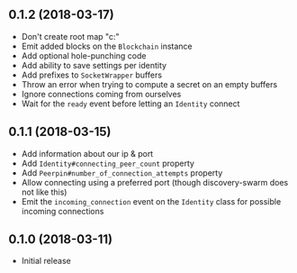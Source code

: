 ## 0.1.2 (2018-03-17)

* Don't create root map "c:\"
* Emit added blocks on the `Blockchain` instance
* Add optional hole-punching code
* Add ability to save settings per identity
* Add prefixes to `SocketWrapper` buffers
* Throw an error when trying to compute a secret on an empty buffers
* Ignore connections coming from ourselves
* Wait for the `ready` event before letting an `Identity` connect

## 0.1.1 (2018-03-15)

* Add information about our ip & port
* Add `Identity#connecting_peer_count` property
* Add `Peerpin#number_of_connection_attempts` property
* Allow connecting using a preferred port (though discovery-swarm does not like this)
* Emit the `incoming_connection` event on the `Identity` class for possible incoming connections

## 0.1.0 (2018-03-11)

* Initial release